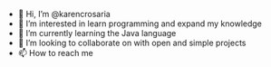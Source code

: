 - 👋 Hi, I’m @karencrosaria
- 👀 I’m interested in learn programming and expand my knowledge
- 🌱 I’m currently learning the Java language
- 💞️ I’m looking to collaborate on with open and simple projects
- 📫 How to reach me 

<!---
karencrosaria/karencrosaria is a ✨ special ✨ repository because its `README.md` (this file) appears on your GitHub profile.
You can click the Preview link to take a look at your changes.
--->
